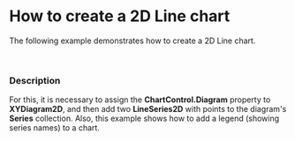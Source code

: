 # How to create a 2D Line chart


<p>The following example demonstrates how to create a 2D Line chart.</p><br />



<h3>Description</h3>

<p>For this, it is necessary to assign the <strong>ChartControl.Diagram</strong> property to <strong>XYDiagram2D</strong>, and then add two <strong>LineSeries2D</strong> with points to the diagram&#39;s <strong>Series</strong> collection. Also, this example shows how to add a legend (showing series names) to a chart.</p><br />


<br/>


